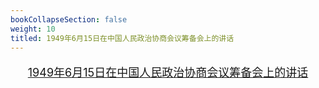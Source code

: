 ```yaml
---
bookCollapseSection: false
weight: 10
titled: 1949年6月15日在中国人民政治协商会议筹备会上的讲话
---
```


<font size="4">

<div align="center">

[1949年6月15日在中国人民政治协商会议筹备会上的讲话](/vid/1949-6-15.mp3)

</div>

</font>